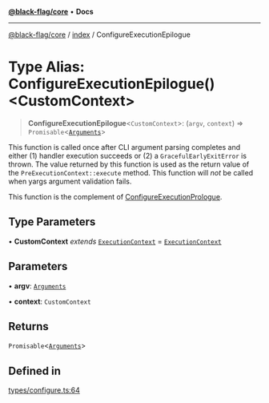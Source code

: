 [**@black-flag/core**](../../README.md) • **Docs**

***

[@black-flag/core](../../README.md) / [index](../README.md) / ConfigureExecutionEpilogue

# Type Alias: ConfigureExecutionEpilogue()\<CustomContext\>

> **ConfigureExecutionEpilogue**\<`CustomContext`\>: (`argv`, `context`) => `Promisable`\<[`Arguments`](Arguments.md)\>

This function is called once after CLI argument parsing completes and either
(1) handler execution succeeds or (2) a `GracefulEarlyExitError` is thrown.
The value returned by this function is used as the return value of the
`PreExecutionContext::execute` method. This function will _not_ be called
when yargs argument validation fails.

This function is the complement of [ConfigureExecutionPrologue](ConfigureExecutionPrologue.md).

## Type Parameters

• **CustomContext** *extends* [`ExecutionContext`](../../util/type-aliases/ExecutionContext.md) = [`ExecutionContext`](../../util/type-aliases/ExecutionContext.md)

## Parameters

• **argv**: [`Arguments`](Arguments.md)

• **context**: `CustomContext`

## Returns

`Promisable`\<[`Arguments`](Arguments.md)\>

## Defined in

[types/configure.ts:64](https://github.com/Xunnamius/black-flag/blob/96ce293f8a136c82839c1e658d19dc9a2441c0ab/types/configure.ts#L64)
